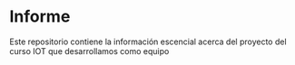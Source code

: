 # Informe
Este repositorio contiene la información escencial acerca del proyecto del curso IOT que desarrollamos como equipo
